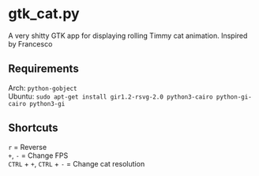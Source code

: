# gtk_cat.py

A very shitty GTK app for displaying rolling Timmy cat animation.
Inspired by Francesco

## Requirements

Arch: `python-gobject`  
Ubuntu: `sudo apt-get install gir1.2-rsvg-2.0 python3-cairo python-gi-cairo python3-gi`  

## Shortcuts

`r` = Reverse  
`+`, `-` = Change FPS  
`CTRL` + `+`, `CTRL` + `-` = Change cat resolution  

